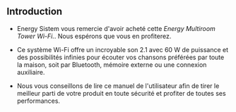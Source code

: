 ## Introduction

* Energy Sistem vous remercie d'avoir acheté cette *Energy Multiroom Tower Wi-Fi.*. Nous espérons que vous en profiterez.

* Ce système Wi-Fi offre un incroyable son 2.1 avec 60 W de puissance et des possibilités infinies pour écouter vos chansons préférées par toute la maison, soit par Bluetooth, mémoire externe ou une connexion auxiliaire.

* Nous vous conseillons de lire ce manuel de l'utilisateur afin de tirer le meilleur parti de votre produit en toute sécurité et profiter de toutes ses performances.
